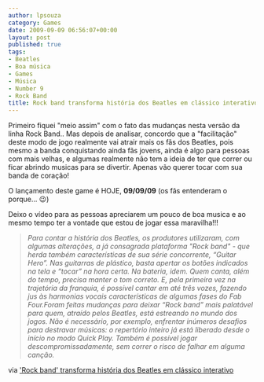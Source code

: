 ```yaml
---
author: lpsouza
category: Games
date: 2009-09-09 06:56:07+00:00
layout: post
published: true
tags:
- Beatles
- Boa música
- Games
- Música
- Number 9
- Rock Band
title: Rock band transforma história dos Beatles em clássico interativo
---
```


Primeiro fiquei "meio assim" com o fato das mudanças nesta versão da linha Rock Band.. Mas depois de analisar, concordo que a "facilitação" deste modo de jogo realmente vai atrair mais os fãs dos Beatles, pois mesmo a banda conquistando ainda fãs jovens, ainda é algo para pessoas com mais velhas, e algumas realmente não tem a ideia de ter que correr ou ficar abrindo musicas para se divertir. Apenas vão querer tocar com sua banda de coração!

O lançamento deste game é HOJE, **09/09/09** (os fãs entenderam o porque... 😉)

Deixo o vídeo para as pessoas apreciarem um pouco de boa musica e ao mesmo tempo ter a vontade que estou de jogar essa maravilha!!!

> _Para contar a história dos Beatles, os produtores utilizaram, com algumas alterações, a já consagrada plataforma "Rock band" - que herda também características de sua série concorrente, “Guitar Hero”. Nas guitarras de plástico, basta apertar os botões indicados na tela e “tocar” na hora certa. Na bateria, idem. Quem canta, além do tempo, precisa manter o tom correto. E, pela primeira vez na trajetória da franquia, é possível cantar em até três vozes, fazendo jus às harmonias vocais características de algumas fases do Fab Four.Foram feitas mudanças para deixar “Rock band” mais palatável para quem, atraído pelos Beatles, está estreando no mundo dos jogos. Não é necessário, por exemplo, enfrentar inúmeros desafios para destravar músicas: o repertório inteiro já está liberado desde o início no modo Quick Play. Também é possível jogar descompromissadamente, sem correr o risco de falhar em alguma canção._

via ['Rock band' transforma história dos Beatles em clássico interativo](http://g1.globo.com/Noticias/Games/0,,MUL1296782-9666,00.html)
